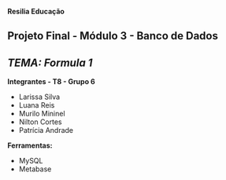 **Resilia Educação**

## Projeto Final - Módulo 3 - Banco de Dados

 ## ***TEMA: Formula 1***

 **Integrantes - T8 - Grupo 6**
 - Larissa Silva
 - Luana Reis
 - Murilo Mininel
 - Nilton Cortes
 - Patrícia  Andrade
 
 **Ferramentas:** 
 - MySQL
 - Metabase

